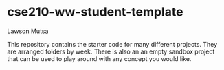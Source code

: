 # cse210-ww-student-template

Lawson Mutsa

This repository contains the starter code for many different projects. They are arranged folders by week. There is also an an empty sandbox project that can be used to play around with any concept you would like.
